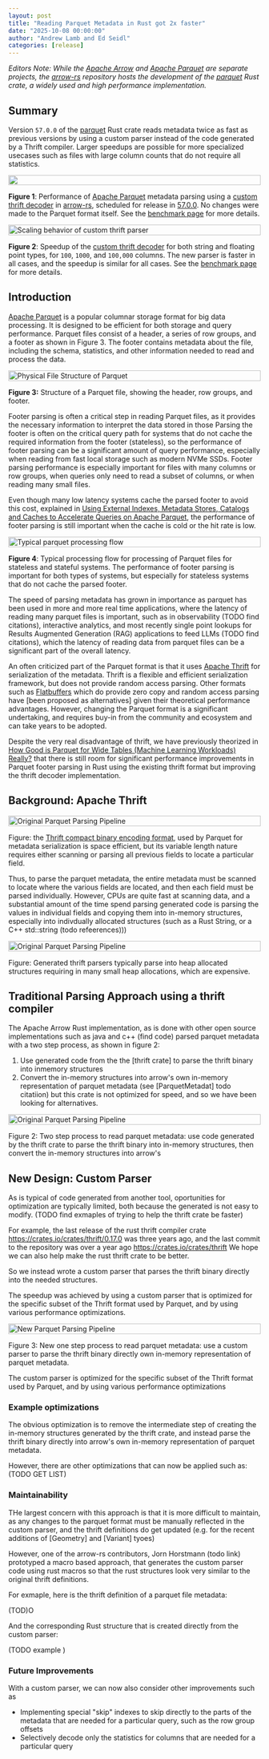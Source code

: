 ```yaml
---
layout: post
title: "Reading Parquet Metadata in Rust got 2x faster"
date: "2025-10-08 00:00:00"
author: "Andrew Lamb and Ed Seidl"
categories: [release]
---
```

<!--
{% comment %}
Licensed to the Apache Software Foundation (ASF) under one or more
contributor license agreements.  See the NOTICE file distributed with
this work for additional information regarding copyright ownership.
The ASF licenses this file to you under the Apache License, Version 2.0
(the "License"); you may not use this file except in compliance with
the License.  You may obtain a copy of the License at

http://www.apache.org/licenses/LICENSE-2.0

Unless required by applicable law or agreed to in writing, software
distributed under the License is distributed on an "AS IS" BASIS,
WITHOUT WARRANTIES OR CONDITIONS OF ANY KIND, either express or implied.
See the License for the specific language governing permissions and
limitations under the License.
{% endcomment %}
-->


*Editors Note: While the [Apache Arrow] and [Apache Parquet] are separate projects,
the [arrow-rs] repository hosts the development of the  [parquet] Rust crate, a widely used
and high performance implementation.* 

## Summary

Version `57.0.0` of the  [parquet] Rust crate reads metadata twice as fast as
previous versions by using a custom parser instead of the code generated by a
Thrift compiler. Larger speedups are possible for more specialized usecases 
such as files with large column counts that do not require all statistics.  

<!-- AAL: TODO: update the benchmark and charts with results from 57.0.0 -->


<!-- Image source: https://docs.google.com/presentation/d/1WjX4t7YVj2kY14SqCpenGqNl_swjdHvPg86UeBT3IcY -->
<div style="display: flex; gap: 16px; justify-content: center; align-items: flex-start;">
  <img src="{{ site.baseurl }}/img/rust-parquet-metadata/results.png" width="100%" class="img-responsive" alt="" aria-hidden="true">
</div>

**Figure 1**: Performance of [Apache Parquet] metadata parsing using a
[custom thrift decoder] in [arrow-rs], scheduled for release in [57.0.0]. No
changes were made to the Parquet format itself. 
See the [benchmark page] for more details.

[parquet]: https://crates.io/crates/parquet
[Apache Arrow]: https://arrow.apache.org/
[Apache Parquet]: https://parquet.apache.org/
[custom thrift decoder]: https://github.com/apache/arrow-rs/issues/5854
[arrow-rs]: https://github.com/apache/arrow-rs
[57.0.0]: https://github.com/apache/arrow-rs/issues/7835

[benchmark page]: https://github.com/alamb/parquet_footer_parsing

<!-- Image source: https://docs.google.com/presentation/d/1WjX4t7YVj2kY14SqCpenGqNl_swjdHvPg86UeBT3IcY -->
<div style="display: flex; gap: 16px; justify-content: center; align-items: flex-start;">
  <img src="{{ site.baseurl }}/img/rust-parquet-metadata/scaling.png" width="100%" class="img-responsive" alt="Scaling behavior of custom thrift parser" aria-hidden="true">
</div>

**Figure 2**: Speedup of the [custom thrift decoder] for both string and floating point 
types, for `100`, `1000`, and `100,000` columns. The new parser is faster in all cases,
and the speedup is similar for all cases. See the [benchmark page] for more details.

## Introduction

[Apache Parquet] is a popular columnar storage format for big data processing. It
is designed to be efficient for both storage and query performance. Parquet
files consist of a header, a series of row groups, and a footer as shown in Figure 3. The footer
contains metadata about the file, including the schema, statistics, and other
information needed to read and process the data.

<!-- Image source: https://docs.google.com/presentation/d/1WjX4t7YVj2kY14SqCpenGqNl_swjdHvPg86UeBT3IcY -->
<div style="display: flex; gap: 16px; justify-content: center; align-items: flex-start;">
  <img src="{{ site.baseurl }}/img/rust-parquet-metadata/parquet.png" width="100%" class="img-responsive" alt="Physical File Structure of Parquet" aria-hidden="true">
</div>

**Figure 3:** Structure of a Parquet file, showing the header, row groups, and footer.

Footer parsing is often a critical step in reading Parquet files, as it provides
the necessary information to interpret the data stored in those Parsing the footer is
often on the critical query path for systems
that do not cache the required information from the footer (stateless), so the performance of
footer parsing can be a significant amount of query performance, especially
when reading from fast  local storage such as modern NVMe SSDs. Footer parsing
performance is especially important for files with many columns or row groups,
when queries only need to read a subset of columns, or when reading many small files.

Even though many low latency systems cache the parsed footer to avoid this cost,
explained in [Using External Indexes, Metadata Stores, Catalogs and Caches to Accelerate Queries on Apache Parquet],
the performance of footer parsing is still important when the cache is cold or 
the hit rate is low. 

<!-- Image source: https://docs.google.com/presentation/d/1WjX4t7YVj2kY14SqCpenGqNl_swjdHvPg86UeBT3IcY -->
<div style="display: flex; gap: 16px; justify-content: center; align-items: flex-start;">
  <img src="{{ site.baseurl }}/img/rust-parquet-metadata/flow.png" width="100%" class="img-responsive" alt="Typical parquet processing flow" aria-hidden="true">
</div>

**Figure 4**: Typical processing flow for processing of Parquet files for stateless and stateful systems.
The performance of footer parsing is important for both types of systems, but especially
for stateless systems that do not cache the parsed footer.

[Using External Indexes, Metadata Stores, Catalogs and Caches to Accelerate Queries on Apache Parquet]: https://datafusion.apache.org/blog/2025/08/15/external-parquet-indexes/

The speed of parsing metadata has grown in importance as parquet has been used
in more and more real time applications, where the latency of reading many
parquet files is important, such as in observability (TODO find citations),
interactive analytics, and most recently single point lookups for Results
Augmented Generation (RAG) applications to feed LLMs (TODO find citations),
which the latency of reading data from parquet files can be a significant part
of the overall latency.

An often criticized part of the Parquet format is that it uses [Apache Thrift]
for serialization of the metadata. Thrift is a flexible and efficient
serialization framework, but does not provide random access parsing. Other
formats such as [Flatbuffers] which do provide zero copy and random access
parsing have [been proposed as alternatives] given their theoretical performance
advantages. However, changing the Parquet format is a significant undertaking,
and requires buy-in from the community and ecosystem and can take years to be
adopted.

Despite the very real disadvantage of thrift, we have previously theorized in
[How Good is Parquet for Wide Tables (Machine Learning Workloads) Really?] that
there is still room for significant performance improvements in Parquet footer
parsing in Rust using the existing thrift format but improving the thrift
decoder implementation.

[How Good is Parquet for Wide Tables (Machine Learning Workloads) Really?]: https://www.influxdata.com/blog/how-good-parquet-wide-tables/
[Apache Thrift]: https://thrift.apache.org/
[Flatbuffers]: https://google.github.io/flatbuffers/



## Background: Apache Thrift
<!-- Image source: https://docs.google.com/presentation/d/1WjX4t7YVj2kY14SqCpenGqNl_swjdHvPg86UeBT3IcY -->
<div style="display: flex; gap: 16px; justify-content: center; align-items: flex-start;">
  <img src="{{ site.baseurl }}/img/rust-parquet-metadata/thrift-compact-encoding.png" width="100%" class="img-responsive" alt="Original Parquet Parsing Pipeline" aria-hidden="true">
</div>

Figure: the [Thrift compact binary encoding format], used by Parquet for metadata serialization is space 
efficient, but its variable length nature requires either scanning or parsing all previous fields to locate a particular field.

[Thrift compact binary encoding format]: https://github.com/apache/thrift/blob/master/doc/specs/thrift-compact-protocol.md#list-and-set


Thus, to parse the parquet metadata, the entire metadata must be scanned to locate
where the various fields are located, and then each field must be parsed individually.
However, CPUs are quite fast at scanning data, and a substantial amount of the 
time spend parsing generated code is parsing the values in individual fields and copying them into in-memory structures, especially
into indivdually allocated structures (such as a Rust String, or a C++ std::string (todo refeerences)))

<!-- Image source: https://docs.google.com/presentation/d/1WjX4t7YVj2kY14SqCpenGqNl_swjdHvPg86UeBT3IcY -->
<div style="display: flex; gap: 16px; justify-content: center; align-items: flex-start;">
  <img src="{{ site.baseurl }}/img/rust-parquet-metadata/thrift-parsing-allocations.png" width="100%" class="img-responsive" alt="Original Parquet Parsing Pipeline" aria-hidden="true">
</div>

Figure: Generated thrift parsers typically parse into heap allocated structures requiring
in many small heap allocations, which are expensive.


## Traditional Parsing Approach using a thrift compiler
The Apache Arrow Rust implementation, as is done with other open source implementations
such as java and c++ (find code) parsed parquet metadata with a two step process, as shown in figure 2:
1. Use generated code from the the [thrift crate] to parse the thrift binary into inmemory structures
2. Convert the in-memory structures into arrow's own in-memory representation of parquet metadata (see [ParquetMetadat] todo citatiion)
but this crate is not optimized for speed, and so we have been looking for alternatives.

<!-- Image source: https://docs.google.com/presentation/d/1WjX4t7YVj2kY14SqCpenGqNl_swjdHvPg86UeBT3IcY -->
<div style="display: flex; gap: 16px; justify-content: center; align-items: flex-start;">
  <img src="{{ site.baseurl }}/img/rust-parquet-metadata/original-pipeline.png" width="100%" class="img-responsive" alt="Original Parquet Parsing Pipeline" aria-hidden="true">
</div>

Figure 2: Two step process to read parquet metadata: use code generated by the thrift crate to parse
the thrift binary into in-memory structures, then convert the in-memory structures into arrow's

## New Design: Custom Parser

As is typical of code generated from another tool, oportunities for optimization
are typically limited, both because the generated is not easy to modify.
(TODO find exmaples of trying to help the thrift crate be faster)

For example, the last release of the rust thrift compiler crate https://crates.io/crates/thrift/0.17.0
was three years ago, and the last commit to the repository was over a year ago
https://crates.io/crates/thrift
We hope we can also help make the rust thrift crate to be better. 


So we instead wrote a custom parser that parses the thrift binary directly into the needed
structures.


The speedup was achieved by using a custom parser that is optimized for the specific
subset of the Thrift format used by Parquet, and by using various performance optimizations.


<!-- Image source: https://docs.google.com/presentation/d/1WjX4t7YVj2kY14SqCpenGqNl_swjdHvPg86UeBT3IcY -->
<div style="display: flex; gap: 16px; justify-content: center; align-items: flex-start;">
  <img src="{{ site.baseurl }}/img/rust-parquet-metadata/new-pipeline.png" width="100%" class="img-responsive" alt="New Parquet Parsing Pipeline" aria-hidden="true">
</div>

Figure 3: New one step process to read parquet metadata: use a custom parser to parse the thrift binary directly
own in-memory representation of parquet metadata.

The custom parser is optimized for the specific subset of the Thrift format used
by Parquet, and by using various performance optimizations

### Example optimizations

The obvious optimization is to remove the intermediate step of creating
the in-memory structures generated by the thrift crate, and instead parse
the thrift binary directly into arrow's own in-memory representation of parquet metadata.

However, there are other optimizations that can now be applied such as: (TODO GET LIST)


### Maintainability
THe largest concern with this approach is that it is more difficult to maintain, as any changes to the parquet
format must be manually reflected in the custom parser, and the thrift definitions
do get updated (e.g. for the recent additions of [Geometry] and [Variant] tyoes)

However, one of the arrow-rs contributors, Jorn Horstmann (todo link) prototyped a macro
based approach, that generates the custom parser code using rust macros so that the
rust structures look very similar to the original thrift definitions. 

For exmaple, here is the thrift definition of a parquet file metadata:

(TOD)O


And the corresponding Rust structure that is created directly from the custom parser:

(TODO example
)

### Future Improvements
With a custom parser, we can now also consider other improvements such as
* Implementing special "skip" indexes to skip directly to the parts of the metadata
  that are needed for a particular query, such as the row group offsets
* Selectively decode only the statistics for columns that are needed for a particular query
